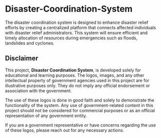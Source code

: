 # Disaster-Coordination-System
The disaster coordination system is designed to enhance disaster relief efforts by creating a centralized platform that connects affected individuals with disaster relief administrators. This system will ensure efficient and timely allocation of resources during emergencies such as floods, landslides and cyclones.

## Disclaimer

This project, **Disaster Coordination System**, is developed solely for educational and learning purposes. The logos, images, and any other intellectual property of government agencies used in this project are for illustrative purposes only. They do not imply any official endorsement or association with the government.

The use of these logos is done in good faith and solely to demonstrate the functionality of the system. Any use of government-related content in this project should not be considered for commercial purposes or as an official representation of any government entity.

If you are a government representative or have concerns regarding the use of these logos, please reach out  for any necessary actions.
